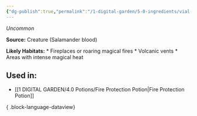 ```yaml
---
{"dg-publish":true,"permalink":"/1-digital-garden/5-0-ingredients/vial-of-salamander-blood/","tags":["ingredient","uncommon"]}
---
```


*Uncommon*

**Source:** Creature (Salamander blood)

**Likely Habitats:** * Fireplaces or roaring magical fires * Volcanic vents * Areas with intense magical heat

## Used in:

- [[1 DIGITAL GARDEN/4.0 Potions/Fire Protection Potion\|Fire Protection Potion]]

{ .block-language-dataview}

